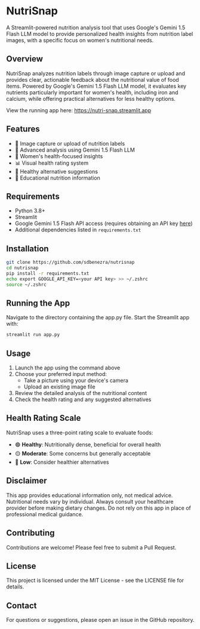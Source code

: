 # NutriSnap

A Streamlit-powered nutrition analysis tool that uses Google's Gemini 1.5 Flash LLM model to provide personalized health insights from nutrition label images, with a specific focus on women's nutritional needs.

## Overview

NutriSnap analyzes nutrition labels through image capture or upload and provides clear, actionable feedback about the nutritional value of food items. Powered by Google's Gemini 1.5 Flash LLM model, it evaluates key nutrients particularly important for women's health, including iron and calcium, while offering practical alternatives for less healthy options.

View the running app here: https://nutri-snap.streamlit.app

## Features

- 📸 Image capture or upload of nutrition labels
- 🤖 Advanced analysis using Gemini 1.5 Flash LLM
- 👩 Women's health-focused insights
- 📊 Visual health rating system
- 🔄 Healthy alternative suggestions
- 📝 Educational nutrition information

## Requirements

- Python 3.8+
- Streamlit
- Google Gemini 1.5 Flash API access (requires obtaining an API key [here](https://aistudio.google.com/app/apikey))
- Additional dependencies listed in `requirements.txt`

## Installation

```bash
git clone https://github.com/sdbenezra/nutrisnap
cd nutrisnap
pip install -r requirements.txt
echo export GOOGLE_API_KEY=<your API key> >> ~/.zshrc
source ~/.zshrc
```

## Running the App

Navigate to the directory containing the app.py file.
Start the Streamlit app with:
```bash
streamlit run app.py
```

## Usage

1. Launch the app using the command above
2. Choose your preferred input method:
   - Take a picture using your device's camera
   - Upload an existing image file
3. Review the detailed analysis of the nutritional content
4. Check the health rating and any suggested alternatives

## Health Rating Scale

NutriSnap uses a three-point rating scale to evaluate foods:
- 🟢 **Healthy**: Nutritionally dense, beneficial for overall health
- 🟡 **Moderate**: Some concerns but generally acceptable
- 🔴 **Low**: Consider healthier alternatives

## Disclaimer

This app provides educational information only, not medical advice. Nutritional needs vary by individual. Always consult your healthcare provider before making dietary changes. Do not rely on this app in place of professional medical guidance.

## Contributing

Contributions are welcome! Please feel free to submit a Pull Request.

## License

This project is licensed under the MIT License - see the LICENSE file for details.

## Contact

For questions or suggestions, please open an issue in the GitHub repository.